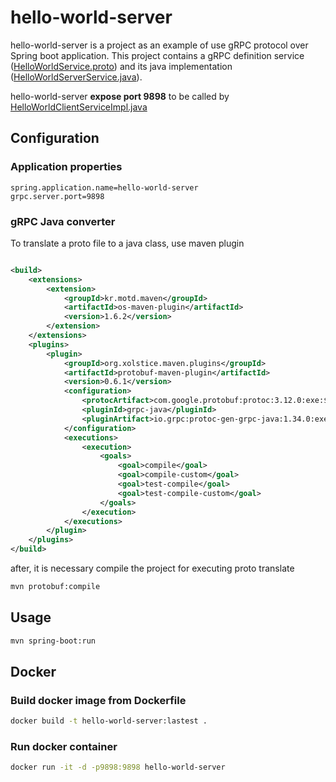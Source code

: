 # hello-world-server

hello-world-server is a project as an example of use gRPC protocol over Spring boot application. This project contains a
gRPC definition service ([HelloWorldService.proto](src/main/proto/HelloWorldService.proto)) and its java
implementation ([HelloWorldServerService.java](src/main/java/com/ivanas/helloworldserver/service/HelloWorldServerService.java)).

hello-world-server **expose port 9898** to be called
by  [HelloWorldClientServiceImpl.java](../hello-world-client/src/main/java/com/ivanas/helloworldclient/service/HelloWorldClientServiceImpl.java)


## Configuration

### Application properties

```properties
spring.application.name=hello-world-server
grpc.server.port=9898
```
### gRPC Java converter

To translate a proto file to a java class, use maven plugin

```xml

<build>
    <extensions>
        <extension>
            <groupId>kr.motd.maven</groupId>
            <artifactId>os-maven-plugin</artifactId>
            <version>1.6.2</version>
        </extension>
    </extensions>
    <plugins>
        <plugin>
            <groupId>org.xolstice.maven.plugins</groupId>
            <artifactId>protobuf-maven-plugin</artifactId>
            <version>0.6.1</version>
            <configuration>
                <protocArtifact>com.google.protobuf:protoc:3.12.0:exe:${os.detected.classifier}</protocArtifact>
                <pluginId>grpc-java</pluginId>
                <pluginArtifact>io.grpc:protoc-gen-grpc-java:1.34.0:exe:${os.detected.classifier}</pluginArtifact>
            </configuration>
            <executions>
                <execution>
                    <goals>
                        <goal>compile</goal>
                        <goal>compile-custom</goal>
                        <goal>test-compile</goal>
                        <goal>test-compile-custom</goal>
                    </goals>
                </execution>
            </executions>
        </plugin>
    </plugins>
</build>
```

after, it is necessary compile the project for executing proto translate

```bash
mvn protobuf:compile
```

## Usage
```bash
mvn spring-boot:run
```

## Docker

### Build docker image from Dockerfile

```bash
docker build -t hello-world-server:lastest .
```

### Run docker container

```bash
docker run -it -d -p9898:9898 hello-world-server
```

